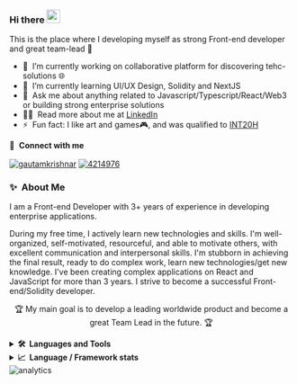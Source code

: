 ### Hi there <a href="https://www.linkedin.com/in/bohdan-lishchenko-4740a11a8/"><img height="24px" width="24px" src="https://media.giphy.com/media/hvRJCLFzcasrR4ia7z/giphy.gif" width="5%"></a>
This is the place where I developing myself as strong Front-end developer and great team-lead 🦾

- 🔭 &nbsp;I’m currently working on collaborative platform for discovering tehc-solutions  🌐
- 🌱 &nbsp;I’m currently learning UI/UX Design, Solidity and NextJS
- 💬 &nbsp;Ask me about anything related to Javascript/Typescript/React/Web3 or building strong enterprise solutions
- 👨‍💻 &nbsp;Read more about me at [LinkedIn](https://www.linkedin.com/in/bohdan-lishchenko-4740a11a8/)
- ⚡ &nbsp;Fun fact: I like art and games🎮, and was qualified to [INT20H](https://int20h.best-kyiv.org/) 

🔗 &nbsp;**Connect with me**
<p align="left">
<a href="https://www.linkedin.com/in/bohdan-lishchenko-4740a11a8/" target="blank"><img align="center" src="https://raw.githubusercontent.com/rahuldkjain/github-profile-readme-generator/master/src/images/icons/Social/linked-in-alt.svg" alt="gautamkrishnar" height="30" width="40" /></a>
<a href="https://stackoverflow.com/users/21222899" target="blank"><img align="center" src="https://raw.githubusercontent.com/rahuldkjain/github-profile-readme-generator/master/src/images/icons/Social/stack-overflow.svg" alt="4214976" height="30" width="40" /></a>
  
### ✨&nbsp; About Me

I am a Front-end Developer with 3+ years of experience in developing enterprise applications.


During my free time, I actively learn new technologies and skills. I'm well-organized, self-motivated, resourceful, and able to motivate others, with excellent communication and interpersonal skills. I'm stubborn in achieving the final result, ready to do complex work, learn new technologies/get new knowledge. I've been creating complex applications on React and JavaScript for more than 3 years. I strive to become a successful Front-end/Solidity developer. 
<br/>
<p align="center">
🏆 My main goal is to develop a leading worldwide product and become a great Team Lead in the future. 🏆
</p>

<!--
#### Awards and Achievements
- Won the 1st edition of [GitHub India Open Source Grants](https://github.blog/2021-09-12-recipients-open-source-grants-github-sponsors-india/)
- Worked as [DuckDuckGo Community Leader](https://help.duckduckgo.com/community/community-leaders/) and Maintainer
- Won 1st place in Several Hackathons and events
-->
  
<details>
  <summary><b>🛠️&nbsp;&nbsp;Languages&nbsp;and&nbsp;Tools</b></summary>
  <br/>
  <p align="left"> <a href="https://aws.amazon.com" target="_blank"> <img src="https://raw.githubusercontent.com/devicons/devicon/master/icons/amazonwebservices/amazonwebservices-original-wordmark.svg" alt="aws" width="40" height="40"/> </a> <a href="https://www.gnu.org/software/bash/" target="_blank"> <img src="https://www.vectorlogo.zone/logos/gnu_bash/gnu_bash-icon.svg" alt="bash" width="40" height="40"/> </a> <a href="https://www.w3schools.com/css/" target="_blank"> <img src="https://raw.githubusercontent.com/devicons/devicon/master/icons/css3/css3-original-wordmark.svg" alt="css3" width="40" height="40"/> </a> <a href="https://expressjs.com" target="_blank"> <img src="https://raw.githubusercontent.com/devicons/devicon/master/icons/express/express-original-wordmark.svg" alt="express" width="40" height="40"/> </a> <a href="https://git-scm.com/" target="_blank"> <img src="https://www.vectorlogo.zone/logos/git-scm/git-scm-icon.svg" alt="git" width="40" height="40"/> </a> <a href="https://www.w3.org/html/" target="_blank"> <img src="https://raw.githubusercontent.com/devicons/devicon/master/icons/html5/html5-original-wordmark.svg" alt="html5" width="40" height="40"/> </a> 
<a href="https://developer.mozilla.org/en-US/docs/Web/JavaScript" target="_blank"> <img src="https://raw.githubusercontent.com/devicons/devicon/master/icons/javascript/javascript-original.svg" alt="javascript" width="40" height="40"/> </a>
<a href="https://www.mongodb.com/" target="_blank"> <img src="https://raw.githubusercontent.com/devicons/devicon/master/icons/mongodb/mongodb-original-wordmark.svg" alt="mongodb" width="40" height="40"/> </a> 
<a href="https://www.python.org" target="_blank"> <img src="https://raw.githubusercontent.com/devicons/devicon/master/icons/python/python-original.svg" alt="python" width="40" height="40"/> </a> <a href="https://reactjs.org/" target="_blank"> <img src="https://raw.githubusercontent.com/devicons/devicon/master/icons/react/react-original-wordmark.svg" alt="react" width="40" height="40"/> </a> 
<a href="https://sass-lang.com" target="_blank"> <img src="https://raw.githubusercontent.com/devicons/devicon/master/icons/sass/sass-original.svg" alt="sass" width="40" height="40"/> </a> 
<a href="https://www.typescriptlang.org/" target="_blank"> <img src="https://raw.githubusercontent.com/devicons/devicon/master/icons/typescript/typescript-original.svg" alt="typescript" width="40" height="40"/> </a> </p>

</details>

<details>
  <summary><b>📈&nbsp;&nbsp;Language&nbsp;/&nbsp;Framework stats</b></summary>
  <br/>
  <a href='https://profile.codersrank.io/user/bohdan-ly/'>
  <img src='http://cr-skills-chart-widget.azurewebsites.net/api/api?username=bohdan-ly&padding=30&skills=angular,batchfile,c,C%23,coffeescript,dart,go,html,json,java,javascript,less,mysql,php,pandas,perl,python,reactjs,scss,shell,svelte,swift,typescript,vue'>
  </a>

</details>

<img alt='analytics' src='https://profile-counter.glitch.me/bohdan-ly/count.svg' width='0px'>
